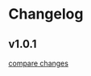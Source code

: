 # Changelog


## v1.0.1

[compare changes](https://github.com/switzerchees/nuxt-document-scanner/compare/0.1...v1.0.1)

